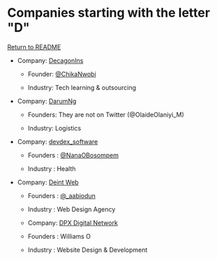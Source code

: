 # Companies starting with the letter "D"

[Return to README](../README.md)

- Company: [DecagonIns](https://decagonhq.com/)

  - Founder: [@ChikaNwobi](https://twitter.com/ChikaNwobi)

  - Industry: Tech learning & outsourcing

- Company: [DarumNg](https://darum.ng/)

  - Founders: They are not on Twitter (@OlaideOlaniyi_M)

  - Industry: Logistics

- Company: [devdex_software](https://devdexsoftware.com/)

  - Founders : [@NanaOBosompem](https://twitter.com/NanaBosompem)

  - Industry : Health

- Company: [Deint Web](https://dientweb.net/)

  - Founders : [@_aabiodun](https://twitter.com/_aabiodun)

  - Industry : Web Design Agency 

  - Company: [DPX Digital Network](https://dpx.com.ng/)

  - Founders : Williams O

  - Industry : Website Design & Development 